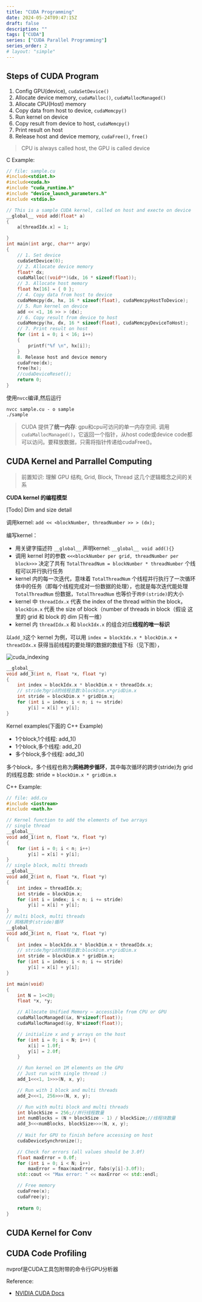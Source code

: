 ```yaml
---
title: "CUDA Programming"
date: 2024-05-24T09:47:15Z
draft: false
description: ""
tags: ["CUDA"]
series: ["CUDA Parallel Programming"]
series_order: 2
# layout: "simple"
---
```


## Steps of CUDA Program

1. Config GPU(device), `cudaSetDevice()`
2. Allocate device memory, `cudaMalloc()`, `cudaMallocManaged()`
3. Allocate CPU(Host) memory
4. Copy data from host to device, `cudaMemcpy()`
5. Run kernel on device
6. Copy result from device to host, `cudaMemcpy()`
7. Print result on host
8. Release host and device memory, `cudaFree()`, `free()`

> CPU is always called host, the GPU is called device

C Example:

```C
// file: sample.cu
#include<stdint.h>
#include<cuda.h>
#include "cuda_runtime.h"
#include "device_launch_parameters.h"
#include <stdio.h>

// This is a sample CUDA kernel, called on host and execte on device
__global__ void add(float* a)
{
	a[threadIdx.x] = 1;

}
int main(int argc, char** argv)
{
	// 1. Set device 
	cudaSetDevice(0);
	// 2. Allocate device memory
	float* dx;
	cudaMalloc((void**)&dx, 16 * sizeof(float));
	// 3. Allocate host memory
	float hx[16] = { 0 };
	// 4. Copy data from host to device
	cudaMemcpy(dx, hx, 16 * sizeof(float), cudaMemcpyHostToDevice);
    // 5. Run kernel on device
	add << <1, 16 >> > (dx);
	// 6. Copy result from device to host
	cudaMemcpy(hx, dx, 16 * sizeof(float), cudaMemcpyDeviceToHost);
    // 7. Print result on host
	for (int i = 0; i < 16; i++)
	{
		printf("%f \n", hx[i]);
	}
	8. Release host and device memory
	cudaFree(dx);
	free(hx);
    //cudaDeviceReset();
	return 0;
}
```

使用`nvcc`编译,然后运行

```shell
nvcc sample.cu - o sample
./sample
```

> CUDA 提供了**统一内存**: gpu和cpu可访问的单一内存空间. 调用`cudaMallocManaged()`，它返回一个指针，从host code或device code都可以访问。要释放数据，只需将指针传递给cudaFree()。

## CUDA Kernel and Parrallel Computing

> 前置知识: 理解 GPU 结构, Grid, Block, Thread 这几个逻辑概念之间的关系


**CUDA kernel 的编程模型**

[Todo] Dim and size detail

调用kernel: `add << <blockNumber, threadNumber >> > (dx);`

编写kernel：
- 用关键字描述符 `__global__` 声明kernel: `__global__ void add(){}`
- 调用 kernel 时的参数 `<<<blockNumber per grid, threadNumber per block>>>` 决定了共有 `TotalThreadNum = blockNumber * threadNumber` 个线程可以并行执行任务
- kernel 内的每一次迭代，意味着 `TotalThreadNum` 个线程并行执行了一次循环体中的任务（即每个线程完成对一份数据的处理），也就是每次迭代能处理 `TotalThreadNum` 份数据，`TotalThreadNum` 也等价于`跨步(stride)`的大小
- kernel 中 `threadIdx.x` 代表 the index of the thread within the block， `blockDim.x` 代表 the size of block（number of threads in block（假设 这里的 grid 和 block 的 dim 只有一维）
- kernel 内 `threadIdx.x` 和 `blockIdx.x` 的组合对应**线程的唯一标识**

以`add_3`这个 kernel 为例，可以用 `index = blockIdx.x * blockDim.x + threadIdx.x` 获得当前线程的要处理的数据的数组下标（见下图），

![cuda_indexing](https://developer-blogs.nvidia.com/wp-content/uploads/2017/01/cuda_indexing.png)



```C++
__global__
void add_3(int n, float *x, float *y)
{
    int index = blockIdx.x * blockDim.x + threadIdx.x;
    // stride为grid的线程总数:blockDim.x*gridDim.x
    int stride = blockDim.x * gridDim.x;
    for (int i = index; i < n; i += stride)
        y[i] = x[i] + y[i];
}
```

Kernel examples(下面的 C++ Example)
- 1个block,1个线程: add_1()
- 1个block,多个线程: add_2()
- 多个block,多个线程: add_3()

多个block，多个线程也称为**网格跨步循环**，其中每次循环的跨步(stride)为 grid 的线程总数: stride = `blockDim.x * gridDim.x`

C++ Example:

```C++
// file: add.cu
#include <iostream>
#include <math.h>

// Kernel function to add the elements of two arrays
// single thread
__global__
void add_1(int n, float *x, float *y)
{
    for (int i = 0; i < n; i++)
        y[i] = x[i] + y[i];
}
// single block, multi threads
__global__
void add_2(int n, float *x, float *y)
{
    int index = threadIdx.x;
    int stride = blockDim.x;
    for (int i = index; i < n; i += stride)
        y[i] = x[i] + y[i];
}
// multi block, multi threads
// 网格跨步(stride)循环
__global__
void add_3(int n, float *x, float *y)
{
    int index = blockIdx.x * blockDim.x + threadIdx.x;
    // stride为grid的线程总数:blockDim.x*gridDim.x
    int stride = blockDim.x * gridDim.x;
    for (int i = index; i < n; i += stride)
        y[i] = x[i] + y[i];
}

int main(void)
{
    int N = 1<<20;
    float *x, *y;

    // Allocate Unified Memory – accessible from CPU or GPU
    cudaMallocManaged(&x, N*sizeof(float));
    cudaMallocManaged(&y, N*sizeof(float));

    // initialize x and y arrays on the host
    for (int i = 0; i < N; i++) {
        x[i] = 1.0f;
        y[i] = 2.0f;
    }

    // Run kernel on 1M elements on the GPU
    // Just run with single thread :) 
    add_1<<<1, 1>>>(N, x, y);

    // Run with 1 block and multi threads
    add_2<<<1, 256>>>(N, x, y);

    // Run with multi block and multi threads
    int blockSize = 256;//并行线程数量
    int numBlocks = (N + blockSize - 1) / blockSize;//线程块数量
    add_3<<<numBlocks, blockSize>>>(N, x, y);
    
    // Wait for GPU to finish before accessing on host
    cudaDeviceSynchronize();

    // Check for errors (all values should be 3.0f)
    float maxError = 0.0f;
    for (int i = 0; i < N; i++)
        maxError = fmax(maxError, fabs(y[i]-3.0f));
    std::cout << "Max error: " << maxError << std::endl;

    // Free memory
    cudaFree(x);
    cudaFree(y);
    
    return 0;
}
```

## CUDA Kernel for Conv

## CUDA Code Profiling

nvprof是CUDA工具包附带的命令行GPU分析器

Reference:

- [NVIDIA CUDA Docs](https://developer.nvidia.com/blog/even-easier-introduction-cuda/)